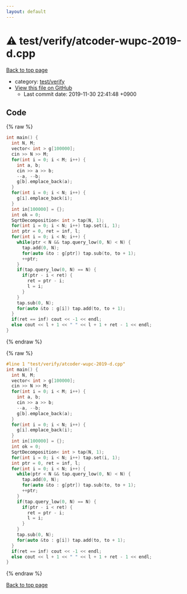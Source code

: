 ```yaml
---
layout: default
---
```


<!-- mathjax config similar to math.stackexchange -->
<script type="text/javascript" async
  src="https://cdnjs.cloudflare.com/ajax/libs/mathjax/2.7.5/MathJax.js?config=TeX-MML-AM_CHTML">
</script>
<script type="text/x-mathjax-config">
  MathJax.Hub.Config({
    TeX: { equationNumbers: { autoNumber: "AMS" }},
    tex2jax: {
      inlineMath: [ ['$','$'] ],
      processEscapes: true
    },
    "HTML-CSS": { matchFontHeight: false },
    displayAlign: "left",
    displayIndent: "2em"
  });
</script>

<script type="text/javascript" src="https://cdnjs.cloudflare.com/ajax/libs/jquery/3.4.1/jquery.min.js"></script>
<script src="https://cdn.jsdelivr.net/npm/jquery-balloon-js@1.1.2/jquery.balloon.min.js" integrity="sha256-ZEYs9VrgAeNuPvs15E39OsyOJaIkXEEt10fzxJ20+2I=" crossorigin="anonymous"></script>
<script type="text/javascript" src="../../../assets/js/copy-button.js"></script>
<link rel="stylesheet" href="../../../assets/css/copy-button.css" />


# :warning: test/verify/atcoder-wupc-2019-d.cpp

<a href="../../../index.html">Back to top page</a>

* category: <a href="../../../index.html#5a4423c79a88aeb6104a40a645f9430c">test/verify</a>
* <a href="{{ site.github.repository_url }}/blob/master/test/verify/atcoder-wupc-2019-d.cpp">View this file on GitHub</a>
    - Last commit date: 2019-11-30 22:41:48 +0900




## Code

<a id="unbundled"></a>
{% raw %}
```cpp
int main() {
  int N, M;
  vector< int > g[100000];
  cin >> N >> M;
  for(int i = 0; i < M; i++) {
    int a, b;
    cin >> a >> b;
    --a, --b;
    g[b].emplace_back(a);
  }
  for(int i = 0; i < N; i++) {
    g[i].emplace_back(i);
  }
  int in[100000] = {};
  int ok = 0;
  SqrtDecomposition< int > tap(N, 1);
  for(int i = 0; i < N; i++) tap.set(i, 1);
  int ptr = 0, ret = inf, l;
  for(int i = 0; i < N; i++) {
    while(ptr < N && tap.query_low(0, N) < N) {
      tap.add(0, N);
      for(auto &to : g[ptr]) tap.sub(to, to + 1);
      ++ptr;
    }
    if(tap.query_low(0, N) == N) {
      if(ptr - i < ret) {
        ret = ptr - i;
        l = i;
      }
    }
    tap.sub(0, N);
    for(auto &to : g[i]) tap.add(to, to + 1);
  }
  if(ret == inf) cout << -1 << endl;
  else cout << l + 1 << " " << l + 1 + ret - 1 << endl;
}

```
{% endraw %}

<a id="bundled"></a>
{% raw %}
```cpp
#line 1 "test/verify/atcoder-wupc-2019-d.cpp"
int main() {
  int N, M;
  vector< int > g[100000];
  cin >> N >> M;
  for(int i = 0; i < M; i++) {
    int a, b;
    cin >> a >> b;
    --a, --b;
    g[b].emplace_back(a);
  }
  for(int i = 0; i < N; i++) {
    g[i].emplace_back(i);
  }
  int in[100000] = {};
  int ok = 0;
  SqrtDecomposition< int > tap(N, 1);
  for(int i = 0; i < N; i++) tap.set(i, 1);
  int ptr = 0, ret = inf, l;
  for(int i = 0; i < N; i++) {
    while(ptr < N && tap.query_low(0, N) < N) {
      tap.add(0, N);
      for(auto &to : g[ptr]) tap.sub(to, to + 1);
      ++ptr;
    }
    if(tap.query_low(0, N) == N) {
      if(ptr - i < ret) {
        ret = ptr - i;
        l = i;
      }
    }
    tap.sub(0, N);
    for(auto &to : g[i]) tap.add(to, to + 1);
  }
  if(ret == inf) cout << -1 << endl;
  else cout << l + 1 << " " << l + 1 + ret - 1 << endl;
}

```
{% endraw %}

<a href="../../../index.html">Back to top page</a>

